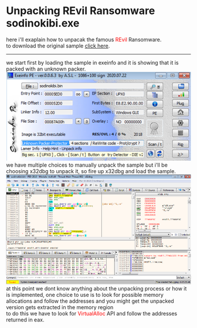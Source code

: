 # Unpacking REvil Ransomware sodinokibi.exe
here i'll exaplain how to unpacak the famous <span style='color:red'>REvil</span> Ransomware.<br>
to download the original sample <a href='sample'>click here</a>.<br>
***
we start first by loading the sample in exeinfo and it is showing that it is packed with an unknown packer.</br>
![sodinokibi1](sodinokibi1.png)</br>
we have multiple choices to manually unpack the sample but i'll be choosing x32dbg to unpack it, so fire up x32dbg and load the sample.</br>
![sodinokibi2](sodinokibi2.png)</br>
at this point we dont know anything about the unpacking process or how it is implemented, one choice to use is to look for possible memory allocations and follow the addresses and you might get the unpacked version gets extracted in the memory region</br>
to do this we have to look for <span style='color:red'>VirtualAlloc</span> API and follow the addresses returned in eax.
